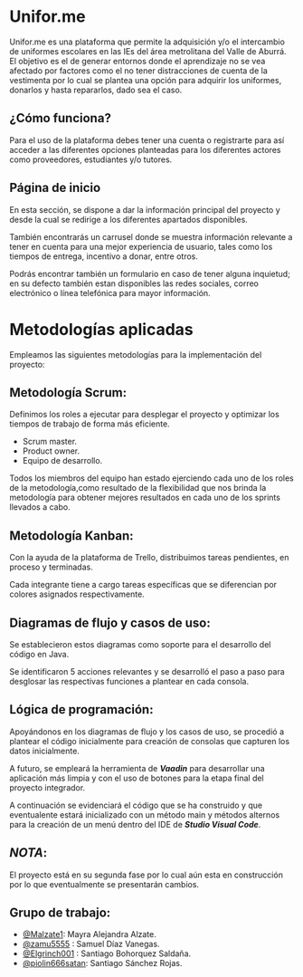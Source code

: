 # Unifor.me

Unifor.me es una plataforma que permite la adquisición y/o el intercambio de uniformes escolares en las IEs del área metrolitana del Valle de Aburrá. 
El objetivo es el de generar entornos donde el aprendizaje no se vea afectado por factores como el no tener distracciones de cuenta de la vestimenta por lo cual se plantea una opción para adquirir los uniformes, donarlos y hasta repararlos, dado sea  el caso.


## ¿Cómo funciona?

Para el uso de la plataforma debes tener una cuenta o registrarte para así acceder a las diferentes opciones planteadas para los diferentes actores como proveedores, estudiantes y/o tutores.


## Página de inicio

En esta sección, se dispone a dar la información principal del proyecto y desde la cual se redirige a los diferentes apartados disponibles.

También encontrarás un carrusel donde se muestra información relevante a tener en cuenta para una mejor experiencia de usuario, tales como los tiempos de entrega, incentivo a donar, entre otros.

Podrás encontrar también un formulario en caso de tener alguna inquietud; en su defecto también estan disponibles las redes sociales, correo electrónico o línea telefónica para mayor información.


# Metodologías aplicadas

Empleamos las siguientes metodologías para la implementación del proyecto:


## Metodología Scrum:

Definimos los roles a ejecutar para desplegar el proyecto y optimizar los tiempos de trabajo de forma más eficiente.

- Scrum master. 
- Product owner.
- Equipo de desarrollo.

Todos los miembros del equipo han  estado ejerciendo cada uno de los roles de la metodología,como resultado de la flexibilidad que nos brinda la metodología para obtener mejores resultados en cada uno de los sprints llevados a cabo.



##  Metodología Kanban:

Con la ayuda de la plataforma de Trello, distribuimos tareas pendientes, en proceso y terminadas.

Cada integrante tiene a cargo tareas específicas que se diferencian por colores asignados respectivamente.



## Diagramas de flujo y casos de uso:

Se establecieron estos diagramas como soporte para el desarrollo del código en Java. 

Se identificaron 5 acciones relevantes y se desarrolló el paso a paso para desglosar las respectivas funciones a plantear en cada consola.


## Lógica de programación:

Apoyándonos en los diagramas de flujo y los casos de uso, se procedió a plantear el código inicialmente para creación de consolas que capturen los datos inicialmente. 

A futuro, se empleará la herramienta de ***Vaadin*** para desarrollar una aplicación más limpia y con el uso de botones para la etapa final del proyecto integrador.

A continuación se evidenciará el código que se ha construido y que eventualente estará inicializado con un método main y métodos alternos para la creación de un menú dentro del IDE de ***Studio Visual Code***.


## ***NOTA***:

El proyecto está en su segunda fase por lo cual aún esta en construcción por lo que eventualmente se presentarán cambios.



## Grupo de trabajo:

- [@Malzate1](https://www.github.com/malzate1): Mayra Alejandra Alzate.
- [@zamu5555](https://www.github.com/zamu5555) : Samuel Díaz Vanegas.
- [@Elgrinch001](https://www.github.com/Elgrinch001) : Santiago Bohorquez Saldaña.
- [@piolin666satan](https://www.github.com/piolin666satan): Santiago Sánchez Rojas.
